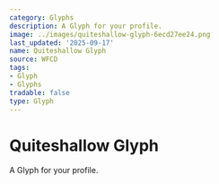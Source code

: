 ```yaml
---
category: Glyphs
description: A Glyph for your profile.
image: ../images/quiteshallow-glyph-6ecd27ee24.png
last_updated: '2025-09-17'
name: Quiteshallow Glyph
source: WFCD
tags:
- Glyph
- Glyphs
tradable: false
type: Glyph
---
```


# Quiteshallow Glyph

A Glyph for your profile.


